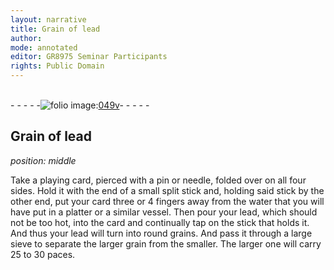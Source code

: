 ```yaml
---
layout: narrative
title: Grain of lead
author:
mode: annotated
editor: GR8975 Seminar Participants
rights: Public Domain
---
```


 <br/>- - - - -<a href="http://gallica.bnf.fr/ark:/12148/btv1b10500001g/f104.image"><img src="assets/photo-icon.png" alt="folio image: " style="display:inline-block; margin-bottom:-3px;">049v</a>- - - - - <br/> 
## Grain of lead

 
*position: middle*

Take a playing card, pierced with a pin or needle, folded over on all four sides. Hold it with the end of a small split stick and, holding said stick by the other end, put your card three or 4 fingers away from the water that you will have put in a platter or a similar vessel. Then pour your lead, which should not be too hot, into the card and continually tap on the stick that holds it. And thus your lead will turn into round grains. And pass it through a large sieve to separate the larger grain from the smaller. The larger one will carry 25 to 30 paces.
  